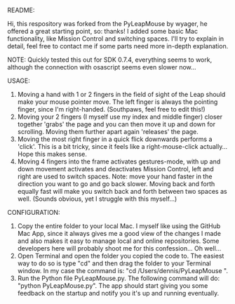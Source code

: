 README:

Hi, this respository was forked from the PyLeapMouse by wyager, he offered a great starting point, so: thanks! I added some basic Mac functionality, like Mission Control and switching spaces. I'll try to explain in detail, feel free to contact me if some parts need more in-depth explanation.

NOTE: Quickly tested this out for SDK 0.7.4, everything seems to work, although the connection with osascript seems even slower now...

USAGE:
1. Moving a hand with 1 or 2 fingers in the field of sight of the Leap should make your mouse pointer move. The left finger is always the pointing finger, since I'm right-handed. (Southpaws, feel free to edit this!)
2. Moving your 2 fingers (I myself use my index and middle finger) closer together 'grabs' the page and you can then move it up and down for scrolling. Moving them further apart again 'releases' the page.
3. Moving the most right finger in a quick flick downwards performs a 'click'. This is a bit tricky, since it feels like a right-mouse-click actually… Hope this makes sense.
4. Moving 4 fingers into the frame activates gestures-mode, with up and down movement activates and deactivates Mission Control, left and right are used to switch spaces. Note: move your hand faster in the direction you want to go and go back slower. Moving back and forth equally fast will make you switch back and forth between two spaces as well. (Sounds obvious, yet I struggle with this myself…)


CONFIGURATION:
1. Copy the entire folder to your local Mac. I myself like using the GitHub Mac App, since it always gives me a good view of the changes I made and also makes it easy to manage local and online repositories. Some developers here will probably shoot me for this confession... Oh well...
2. Open Terminal and open the folder you copied the code to. The easiest way to do so is type "cd" and then drag the folder to your Terminal window. In my case the command is: "cd /Users/dennis/PyLeapMouse ".
3. Run the Python file PyLeapMouse.py. The following command will do: "python PyLeapMouse.py". The app should start giving you some feedback on the startup and notify you it's up and running eventually.


